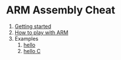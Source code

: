 # ARM Assembly Cheat

1.  [Getting started](getting-started.m)
1.  [How to play with ARM](how-to-play-with-arm.md)
1.  Examples
    1. [hello](hello.S)
    1. [hello C](hello_c.c)
